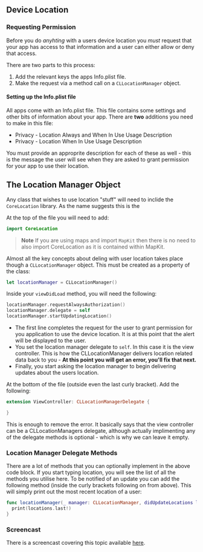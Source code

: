 ## Device Location

### Requesting Permission

Before you do *anyhting* with a users device location you *must* request that your app has access to that information and a user can either allow or deny that access. 

There are two parts to this process: 

1. Add the relevant keys the apps Info.plist file. 
2. Make the request via a method call on a `CLLocationManager` object.

#### Setting up the Info.plist file

All apps come with an Info.plist file. This file contains some settings and other bits of information about your app. There are **two** additions you need to make in this file:

- Privacy - Location Always and When In Use Usage Description
- Privacy - Location When In Use Usage Description

You must provide an approprite description for each of these as well - this is the message the user will see when they are asked to grant permission for your app to use their location. 

## The Location Manager Object

Any class that wishes to use location "stuff" will need to inclide the `CoreLocation` library. As the name suggests this is the 

At the top of the file you will need to add: 

```swift
import CoreLocation
```

> **Note**
If you are using maps and import `MapKit` then there is no need to also import CoreLocation as it is contained within MapKit. 

Almost all the key concepts about deling with user location takes place though a `CLLocationManager` object. This must be created as a property of the class:

```swift
let locationManager = CLLocationManager()
```

Inside your `viewDidLoad` method, you will need the following: 

```swift  
locationManager.requestAlwaysAuthorization()
locationManager.delegate = self
locationManager.startUpdatingLocation()
```

- The first line completes the request for the user to grant permission for you application to use the device location. It is at this point that the alert will be displayed to the user.
- You set the location manager delegate to `self`. In this case it is the view controller. This is how the CLLocationManager delivers location related data back to you - **At this point you will get an error, you'll fix that next.**
- Finally, you start asking the location manager to begin delivering updates about the users location. 

At the bottom of the file (outside even the last curly bracket). Add the following:

```swift
extension ViewController: CLLocationManagerDelegate {

}
```

This is enough to remove the error. It basically says that the view controller can be a CLLocationManagers delegate, although actually implimenting any of the delegate methods is optional - which is why we can leave it empty. 


### Location Manager Delegate Methods

There are a lot of methods that you can optionally implement in the above code block. If you start typing location, you will see the list of all the methods you utilise here. To be notified of an update you can add the following method (inside the curly brackets following on from above). This will simply print out the most recent location of a user: 

```swift
func locationManager(_ manager: CLLocationManager, didUpdateLocations locations: [CLLocation]) {
  print(locations.last!)
}
```

### Screencast

There is a screencast covering this topic available [here](http://kylegoslan.co.uk/location-screencast/).
